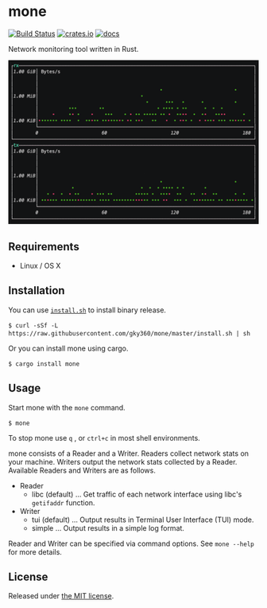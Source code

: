 # mone

[![Build Status](https://travis-ci.org/gky360/mone.svg?branch=master)](https://travis-ci.org/gky360/mone)
[![crates.io](https://img.shields.io/crates/v/mone.svg)](https://crates.io/crates/mone)
[![docs](https://docs.rs/mone/badge.svg)](https://docs.rs/mone)

Network monitoring tool written in Rust.

<img src="./assets/demo.gif" alt="Demo cast">

## Requirements

- Linux / OS X

## Installation

You can use [`install.sh`](https://github.com/gky360/mone/blob/master/install.sh) to install binary release.

```
$ curl -sSf -L https://raw.githubusercontent.com/gky360/mone/master/install.sh | sh
```

Or you can install mone using cargo.

```
$ cargo install mone
```

## Usage

Start mone with the `mone` command.

```
$ mone
```

To stop mone use `q` , or `ctrl+c` in most shell environments.

mone consists of a Reader and a Writer.
Readers collect network stats on your machine.
Writers output the network stats collected by a Reader.
Available Readers and Writers are as follows.

- Reader
    - libc (default) ... Get traffic of each network interface using libc's `getifaddr` function.
- Writer
    - tui (default) ... Output results in Terminal User Interface (TUI) mode.
    - simple ... Output results in a simple log format.

Reader and Writer can be specified via command options.
See `mone --help` for more details.

## License

Released under [the MIT license](LICENSE).

